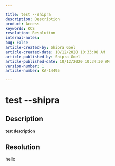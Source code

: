 ```yaml
---

title: test --shipra  
description: Description  
product: Access  
keywords: KCS  
resolution: Resolution  
internal-notes:   
bug: False  
article-created-by: Shipra Goel  
article-created-date: 10/12/2020 10:33:08 AM  
article-published-by: Shipra Goel  
article-published-date: 10/12/2020 10:34:30 AM  
version-number: 1  
article-number: KA-14495

---
```


# test --shipra

## Description


<div data-wrapper="true" style="font-size:12px;font-family:'Segoe UI','Helvetica Neue',sans-serif;">


**test description**

</div>




## Resolution

hello
